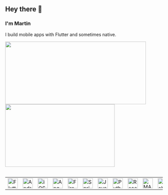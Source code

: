 <!--
**martintrollip/martintrollip** is a ✨ _special_ ✨ repository because its `README.md` (this file) appears on your GitHub profile.

Here are some ideas to get you started:

- 🔭 I’m currently working on ...
- 🌱 I’m currently learning ...
- 👯 I’m looking to collaborate on ...
- 🤔 I’m looking for help with ...
- 💬 Ask me about ...
- 📫 How to reach me: ...
- 😄 Pronouns: ...
- ⚡ Fun fact: ...
-->
## Hey there 👋
### I'm Martin

I build mobile apps with Flutter and sometimes native.


<a href="https://github.com/martintrollip">
    <img height=200 width=450 align="center" src="https://github-readme-stats.vercel.app/api?username=martintrollip&show_icons=true&count_private=true&theme=dark&rank_icon=github&hide_border=true" />
</a>
<a href="https://github.com/martintrollip">
    <img height=200 width=350 align="center" src="https://github-readme-stats.vercel.app/api/top-langs/?username=martintrollip&layout=compact&hide_border=true&theme=dark&langs_count=5&hide=jupyter%20notebook,tex,css,php,objective-c" />
</a>

<br/>
<br/>

<!-- source: https://devicon.dev/ -->
<table align="center" width="100%" style="border-collapse: collapse; border: none;" border="0" cellpadding="0" cellspacing="0">
    <tr>
        <!-- Flutter --> <td border="0" cellpadding="0" cellspacing="0" style="border: none;"><img width="32px" src="https://cdn.jsdelivr.net/gh/devicons/devicon@latest/icons/flutter/flutter-original.svg" alt="Flutter logo" title="Flutter" /> </td>
        <!-- Android --> <td style="border: none;"><img width="32px" src="https://cdn.jsdelivr.net/gh/devicons/devicon@latest/icons/android/android-original.svg" alt="Android logo" title="Android" /> </td>
        <!-- iOS --> <td style="border: none;"><img width="32px" src="https://cdn.jsdelivr.net/gh/devicons/devicon@latest/icons/swift/swift-original.svg" alt="iOS logo" title="iOS" /> </td>
        <!-- Angular --> <td style="border: none;"><img width="32px" src="https://cdn.jsdelivr.net/gh/devicons/devicon@latest/icons/angular/angular-original.svg" alt="Angular logo" title="Angular" /> </td>
        <!-- Firebase --> <td style="border: none;"><img width="32px" src="https://cdn.jsdelivr.net/gh/devicons/devicon@latest/icons/firebase/firebase-original.svg" alt="Firebase logo" title="Firebase" /> </td>
        <!-- Spring Boot --> <td style="border: none;"><img width="32px" src="https://cdn.jsdelivr.net/gh/devicons/devicon@latest/icons/spring/spring-original.svg" alt="Spring Boot logo" title="Spring Boot" /> </td>
        <!-- Java FX --> <td style="border: none;"><img width="32px" src="https://cdn.jsdelivr.net/gh/devicons/devicon@latest/icons/java/java-original.svg" alt="Java FX logo" title="Java FX and Swing" /></td>
        <!-- Python --> <td style="border: none;"><img width="32px" src="https://cdn.jsdelivr.net/gh/devicons/devicon@latest/icons/python/python-original.svg" alt="Python" title="Python" /> </td>
        <!-- React Native --> <td style="border: none;"><img width="32px" src="https://cdn.jsdelivr.net/gh/devicons/devicon@latest/icons/react/react-original.svg" alt="React Native logo" title="React Native" /> </td>
        <!-- MATLAB and Simulink --> <td style="border: none;"><img width="32px" src="https://cdn.jsdelivr.net/gh/devicons/devicon@latest/icons/matlab/matlab-original.svg" alt="MATLAB and Simulink logo" title="MATLAB and Simulink" /> </td>
        <!-- LabVIEW --> <td style="border: none;"><img width="32px" src="https://cdn.jsdelivr.net/gh/devicons/devicon@latest/icons/labview/labview-original.svg" alt="LabVIEW logo" title="LabVIEW" /></td>
    </tr>
</table>